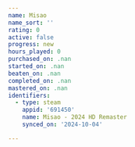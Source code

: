 ```yaml
---
name: Misao
name_sort: ''
rating: 0
active: false
progress: new
hours_played: 0
purchased_on: .nan
started_on: .nan
beaten_on: .nan
completed_on: .nan
mastered_on: .nan
identifiers:
  - type: steam
    appid: '691450'
    name: Misao - 2024 HD Remaster
    synced_on: '2024-10-04'

---
```

